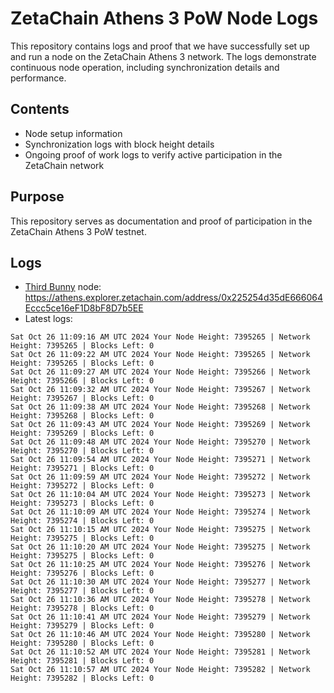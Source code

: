 # ZetaChain Athens 3 PoW Node Logs
This repository contains logs and proof that we have successfully set up and run a node on the ZetaChain Athens 3 network. The logs demonstrate continuous node operation, including synchronization details and performance.

## Contents
- Node setup information
- Synchronization logs with block height details
- Ongoing proof of work logs to verify active participation in the ZetaChain network

## Purpose
This repository serves as documentation and proof of participation in the ZetaChain Athens 3 PoW testnet.

## Logs

- [Third Bunny](https://thirdbunny.xyz/) node: https://athens.explorer.zetachain.com/address/0x225254d35dE666064Eccc5ce16eF1D8bF8D7b5EE
- Latest logs:
```
Sat Oct 26 11:09:16 AM UTC 2024 Your Node Height: 7395265 | Network Height: 7395265 | Blocks Left: 0
Sat Oct 26 11:09:22 AM UTC 2024 Your Node Height: 7395265 | Network Height: 7395265 | Blocks Left: 0
Sat Oct 26 11:09:27 AM UTC 2024 Your Node Height: 7395266 | Network Height: 7395266 | Blocks Left: 0
Sat Oct 26 11:09:32 AM UTC 2024 Your Node Height: 7395267 | Network Height: 7395267 | Blocks Left: 0
Sat Oct 26 11:09:38 AM UTC 2024 Your Node Height: 7395268 | Network Height: 7395268 | Blocks Left: 0
Sat Oct 26 11:09:43 AM UTC 2024 Your Node Height: 7395269 | Network Height: 7395269 | Blocks Left: 0
Sat Oct 26 11:09:48 AM UTC 2024 Your Node Height: 7395270 | Network Height: 7395270 | Blocks Left: 0
Sat Oct 26 11:09:54 AM UTC 2024 Your Node Height: 7395271 | Network Height: 7395271 | Blocks Left: 0
Sat Oct 26 11:09:59 AM UTC 2024 Your Node Height: 7395272 | Network Height: 7395272 | Blocks Left: 0
Sat Oct 26 11:10:04 AM UTC 2024 Your Node Height: 7395273 | Network Height: 7395273 | Blocks Left: 0
Sat Oct 26 11:10:09 AM UTC 2024 Your Node Height: 7395274 | Network Height: 7395274 | Blocks Left: 0
Sat Oct 26 11:10:15 AM UTC 2024 Your Node Height: 7395275 | Network Height: 7395275 | Blocks Left: 0
Sat Oct 26 11:10:20 AM UTC 2024 Your Node Height: 7395275 | Network Height: 7395275 | Blocks Left: 0
Sat Oct 26 11:10:25 AM UTC 2024 Your Node Height: 7395276 | Network Height: 7395276 | Blocks Left: 0
Sat Oct 26 11:10:30 AM UTC 2024 Your Node Height: 7395277 | Network Height: 7395277 | Blocks Left: 0
Sat Oct 26 11:10:36 AM UTC 2024 Your Node Height: 7395278 | Network Height: 7395278 | Blocks Left: 0
Sat Oct 26 11:10:41 AM UTC 2024 Your Node Height: 7395279 | Network Height: 7395279 | Blocks Left: 0
Sat Oct 26 11:10:46 AM UTC 2024 Your Node Height: 7395280 | Network Height: 7395280 | Blocks Left: 0
Sat Oct 26 11:10:52 AM UTC 2024 Your Node Height: 7395281 | Network Height: 7395281 | Blocks Left: 0
Sat Oct 26 11:10:57 AM UTC 2024 Your Node Height: 7395282 | Network Height: 7395282 | Blocks Left: 0
```

